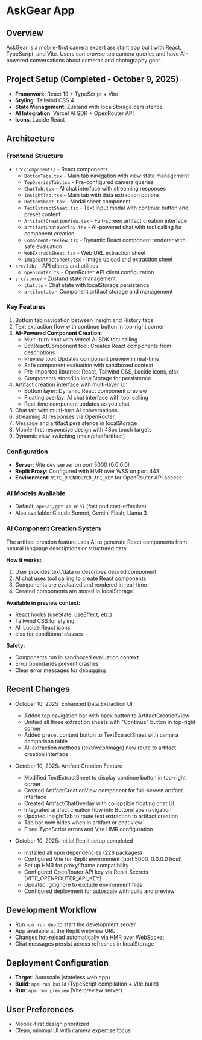 # AskGear App

## Overview
AskGear is a mobile-first camera expert assistant app built with React, TypeScript, and Vite. Users can browse top camera queries and have AI-powered conversations about cameras and photography gear.

## Project Setup (Completed - October 9, 2025)
- **Framework**: React 19 + TypeScript + Vite
- **Styling**: Tailwind CSS 4
- **State Management**: Zustand with localStorage persistence
- **AI Integration**: Vercel AI SDK + OpenRouter API
- **Icons**: Lucide React

## Architecture

### Frontend Structure
- `src/components/` - React components
  - `BottomTabs.tsx` - Main tab navigation with view state management
  - `TopQueriesTab.tsx` - Pre-configured camera queries
  - `ChatTab.tsx` - AI chat interface with streaming responses
  - `InsightTab.tsx` - Main tab with data extraction options
  - `BottomSheet.tsx` - Modal sheet component
  - `TextExtractSheet.tsx` - Text input modal with continue button and preset content
  - `ArtifactCreationView.tsx` - Full-screen artifact creation interface
  - `ArtifactChatOverlay.tsx` - AI-powered chat with tool calling for component creation
  - `ComponentPreview.tsx` - Dynamic React component renderer with safe evaluation
  - `WebExtractSheet.tsx` - Web URL extraction sheet
  - `ImageExtractSheet.tsx` - Image upload and extraction sheet
- `src/lib/` - API clients and utilities
  - `openrouter.ts` - OpenRouter API client configuration
- `src/store/` - Zustand state management
  - `chat.ts` - Chat state with localStorage persistence
  - `artifact.ts` - Component artifact storage and management

### Key Features
1. Bottom tab navigation between Insight and History tabs
2. Text extraction flow with continue button in top-right corner
3. **AI-Powered Component Creation**:
   - Multi-turn chat with Vercel AI SDK tool calling
   - EditReactComponent tool: Creates React components from descriptions
   - Preview tool: Updates component preview in real-time
   - Safe component evaluation with sandboxed context
   - Pre-imported libraries: React, Tailwind CSS, Lucide icons, clsx
   - Components stored in localStorage for persistence
4. Artifact creation interface with multi-layer UI:
   - Bottom layer: Dynamic React component preview
   - Floating overlay: AI chat interface with tool calling
   - Real-time component updates as you chat
5. Chat tab with multi-turn AI conversations
6. Streaming AI responses via OpenRouter
7. Message and artifact persistence in localStorage
8. Mobile-first responsive design with 48px touch targets
9. Dynamic view switching (main/chat/artifact)

### Configuration
- **Server**: Vite dev server on port 5000 (0.0.0.0)
- **Replit Proxy**: Configured with HMR over WSS on port 443
- **Environment**: `VITE_OPENROUTER_API_KEY` for OpenRouter API access

### AI Models Available
- Default: `openai/gpt-4o-mini` (fast and cost-effective)
- Also available: Claude Sonnet, Gemini Flash, Llama 3

### AI Component Creation System
The artifact creation feature uses AI to generate React components from natural language descriptions or structured data:

**How it works:**
1. User provides text/data or describes desired component
2. AI chat uses tool calling to create React components
3. Components are evaluated and rendered in real-time
4. Created components are stored in localStorage

**Available in preview context:**
- React hooks (useState, useEffect, etc.)
- Tailwind CSS for styling
- All Lucide React icons
- clsx for conditional classes

**Safety:**
- Components run in sandboxed evaluation context
- Error boundaries prevent crashes
- Clear error messages for debugging

## Recent Changes
- October 10, 2025: Enhanced Data Extraction UI
  - Added top navigation bar with back button to ArtifactCreationView
  - Unified all three extraction sheets with "Continue" button in top-right corner
  - Added preset content button to TextExtractSheet with camera comparison table
  - All extraction methods (text/web/image) now route to artifact creation interface

- October 10, 2025: Artifact Creation Feature
  - Modified TextExtractSheet to display continue button in top-right corner
  - Created ArtifactCreationView component for full-screen artifact interface
  - Created ArtifactChatOverlay with collapsible floating chat UI
  - Integrated artifact creation flow into BottomTabs navigation
  - Updated InsightTab to route text extraction to artifact creation
  - Tab bar now hides when in artifact or chat view
  - Fixed TypeScript errors and Vite HMR configuration

- October 10, 2025: Initial Replit setup completed
  - Installed all npm dependencies (228 packages)
  - Configured Vite for Replit environment (port 5000, 0.0.0.0 host)
  - Set up HMR for proxy/iframe compatibility
  - Configured OpenRouter API key via Replit Secrets (VITE_OPENROUTER_API_KEY)
  - Updated .gitignore to exclude environment files
  - Configured deployment for autoscale with build and preview

## Development Workflow
- Run `npm run dev` to start the development server
- App available at the Replit webview URL
- Changes hot-reload automatically via HMR over WebSocket
- Chat messages persist across refreshes in localStorage

## Deployment Configuration
- **Target**: Autoscale (stateless web app)
- **Build**: `npm run build` (TypeScript compilation + Vite build)
- **Run**: `npm run preview` (Vite preview server)

## User Preferences
- Mobile-first design prioritized
- Clean, minimal UI with camera expertise focus
